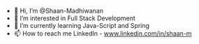 - 👋 Hi, I’m @Shaan-Madhiwanan
- 👀 I’m interested in Full Stack Development
- 🌱 I’m currently learning Java-Script and Spring
- 📫 How to reach me LinkedIn - www.linkedin.com/in/shaan-m
